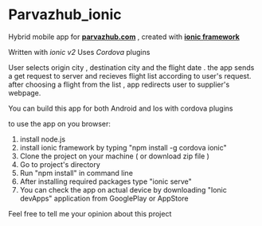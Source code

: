 # Parvazhub_ionic
Hybrid mobile app for [**parvazhub.com**](http://parvazhub.com) , created with [**ionic framework**](https://ionicframework.com)

Written with *ionic v2*
Uses *Cordova* plugins

User selects origin city , destination city and the flight date . the app sends a get request to server and recieves flight list according to user's request.
after choosing a flight from the list , app redirects user to supplier's webpage.

You can build this app for both Android and Ios with cordova plugins

to use the app on you browser:
1. install node.js
2. install ionic framework by typing "npm install -g cordova ionic"
3. Clone the project on your machine ( or download zip file )
4. Go to project's directory
5. Run "npm install" in command line
6. After installing required packages type "ionic serve"
7. You can check the app on actual device by downloading "Ionic devApps" application from GooglePlay or AppStore

Feel free to tell me your opinion about this project
